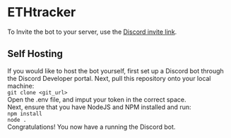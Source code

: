 # ETHtracker

To Invite the bot to your server, use the [Discord invite link](https://discord.com/api/oauth2/authorize?client_id=986475568386154527&permissions=2048&scope=bot).

## Self Hosting
 If you would like to host the bot yourself, first set up a Discord bot through the Discord Developer portal. Next, pull this repository onto your local machine:<br />
 `git clone <git_url>`
 <br>
 Open the .env file, and imput your token in the correct space.
 <br />
 Next, ensure that you have NodeJS and NPM installed and run:
 <br />
 `npm install`
 <br />
 `node .`
 <br />
 Congratulations! You now have a running the Discord bot.

